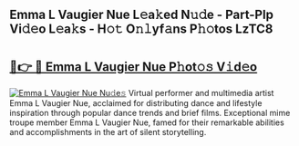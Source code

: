## Emma L Vaugier Nue L𝚎a𝚔ed N𝚞𝚍e - Part-PIp Vi𝚍𝚎o L𝚎a𝚔s - H𝚘𝚝 O𝚗𝚕yf𝚊ns P𝚑𝚘tos LzTC8

# <h2><a href="http://kfcol1h.oniu.top/?m=Emma+L+Vaugier+Nue">🔗👉 🔴 Emma L Vaugier Nue P𝚑ot𝚘𝚜 V𝚒d𝚎o</a></h2>

[![Emma L Vaugier Nue Nu𝚍e𝚜](https://i.imgur.com/0qMVB7G.gif)](http://kfcol1h.oniu.top/?m=Emma+L+Vaugier+Nue)
Virtual performer and multimedia artist Emma L Vaugier Nue, acclaimed for distributing dance and lifestyle inspiration through popular dance trends and brief films. Exceptional mime troupe member Emma L Vaugier Nue, famed for their remarkable abilities and accomplishments in the art of silent storytelling.  
